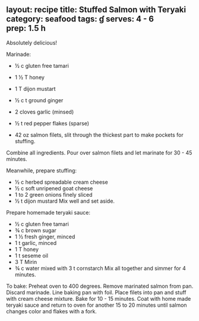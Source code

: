 layout: recipe
title: Stuffed Salmon with Teryaki
category: seafood
tags: ɠ
serves: 4 - 6  
prep: 1.5 h
---
Absolutely delicious!

Marinade:
- ½ c gluten free tamari
- 1 ½ T honey
- 1 T dijon mustart
- ½ c t ground ginger
- 2 cloves garlic (minsed)
- ½ t red pepper flakes (sparse)

- 42 oz salmon filets, slit through the thickest part to make pockets for stuffing.

Combine all ingredients.  Pour over salmon filets and let marinate for 30 - 45 minutes.

Meanwhile, prepare stuffing:
- ½ c herbed spreadable cream cheese
- ½ c soft unripened goat cheese
- 1 to 2 green onions finely sliced
- ½ t dijon mustard
Mix well and set aside.

Prepare homemade teryaki sauce:
- ½ c gluten free tamari
- ¾ c brown sugar
- 1 ½ fresh ginger, minced
- 1 t garlic, minced
- 1 T honey
- 1 t seseme oil
- 3 T Mirin
- ¾ c water mixed with 3 t cornstarch
Mix all together and simmer for 4 minutes.

To bake:
Preheat oven to 400 degrees. Remove marinated salmon from pan.  Discard marinade.  Line baking pan with foil. Place filets into pan and stuff with cream cheese mixture.  Bake for 10 - 15 minutes. Coat with home made teryaki sauce and return to oven for another 15 to 20 minutes until salmon changes color and flakes with a fork.
